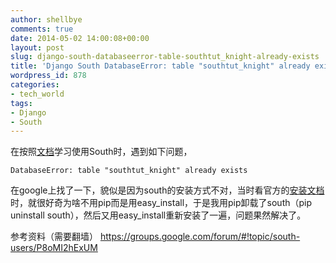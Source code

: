 ```yaml
---
author: shellbye
comments: true
date: 2014-05-02 14:00:08+00:00
layout: post
slug: django-south-databaseerror-table-southtut_knight-already-exists
title: 'Django South DatabaseError: table "southtut_knight" already exists'
wordpress_id: 878
categories:
- tech_world
tags:
- Django
- South
---
```


在按照[文档](http://south.readthedocs.org/en/latest/tutorial/part1.html)学习使用South时，遇到如下问题，

    
    DatabaseError: table "southtut_knight" already exists


在google上找了一下，貌似是因为south的安装方式不对，当时看官方的[安装文档](http://south.readthedocs.org/en/latest/installation.html#installation)时，就很好奇为啥不用pip而是用easy_install，于是我用pip卸载了south（pip uninstall south），然后又用easy_install重新安装了一遍，问题果然解决了。

参考资料（需要翻墙）
https://groups.google.com/forum/#!topic/south-users/P8oMI2hExUM
